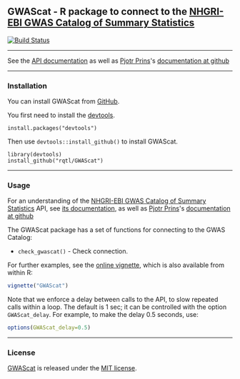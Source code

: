 ## GWAScat - R package to connect to the [NHGRI-EBI GWAS Catalog of Summary Statistics](https://www.ebi.ac.uk/gwas)


[![Build Status](https://travis-ci.org/rqtl/GWAScat.svg?branch=master)](https://travis-ci.org/rqtl/GWAScat)

---

See the [API documentation](https://www.ebi.ac.uk/gwas/summary-statistics/docs/)
as well as [Pjotr Prins](http://thebird.nl/)'s [documentation at
github](https://github.com/pjotrp/racket-summary-stats)

---

### Installation

You can install GWAScat from
[GitHub](https://github.com/rqtl/GWAScat).

You first need to install the
[devtools](https://github.com/hadley/devtools).

    install.packages("devtools")

Then use `devtools::install_github()` to install GWAScat.

    library(devtools)
    install_github("rqtl/GWAScat")

---

### Usage

For an understanding of the
[NHGRI-EBI GWAS Catalog of Summary Statistics](https://www.ebi.ac.uk/gwas)
API, see [its documentation](https://www.ebi.ac.uk/gwas/summary-statistics/docs/),
as well as [Pjotr Prins](http://thebird.nl/)'s [documentation at
github](https://github.com/pjotrp/racket-summary-stats)

The GWAScat package has a set of functions for connecting to the
GWAS Catalog:

- `check_gwascat()` - Check connection.


For further examples, see the [online
vignette](https://kbroman.org/GWAScat/GWAScat.html), which is also
available from within R:

```r
vignette("GWAScat")
```

Note that we enforce a delay between calls to the API, to slow
repeated calls within a loop. The default is 1 sec; it can be
controlled with the option `GWAScat_delay`. For example, to make the
delay 0.5 seconds, use:

```r
options(GWAScat_delay=0.5)
```

---

### License

[GWAScat](https://github.com/rqtl/GWAScat) is released under the
[MIT license](LICENSE.md).
